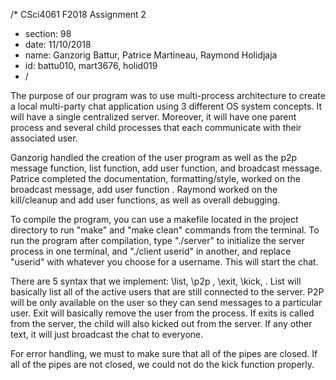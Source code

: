 /* CSci4061 F2018 Assignment 2
* section: 98
* date: 11/10/2018
* name: Ganzorig Battur, Patrice Martineau, Raymond Holidjaja
* id: battu010, mart3676, holid019
* /

The purpose of our program was to use multi-process architecture to create a local multi-party chat application using 3 different OS system concepts. It will have a single centralized server. Moreover, it will have one parent process and several child processes that each communicate with their associated user. 

Ganzorig handled the creation of the user program as well as the p2p message function, list function, add user function, and broadcast message. Patrice completed the documentation, formatting/style, worked on the broadcast message, add user function . Raymond worked on the kill/cleanup and add user functions, as well as overall debugging.

To compile the program, you can use a makefile located in the project directory to run "make" and "make clean" commands from the terminal. To run the program after compilation, type "./server" to initialize the server process in one terminal, and "./client userid" in another, and replace "userid" with whatever you choose for a username. This will start the chat.

There are 5 syntax that we implement: \list, \p2p <username> <message>, \exit, \kick, <any-other-text>. List will basically list all of the active users that are still connected to the server. P2P will be only available on the user so they can send messages to a particular user. 
Exit will basically remove the user from the process. If exits is called from the server, the child will also kicked out from the server. If any other text, it will just broadcast the chat to everyone. 
  
For error handling, we must to make sure that all of the pipes are closed. If all of the pipes are not closed, we could not do the kick function properly. 

